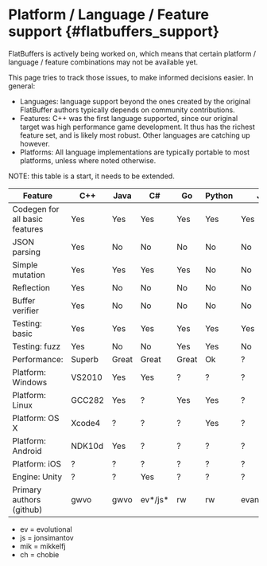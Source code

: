 Platform / Language / Feature support    {#flatbuffers_support}
=====================================

FlatBuffers is actively being worked on, which means that certain platform /
language / feature combinations may not be available yet.

This page tries to track those issues, to make informed decisions easier.
In general:

  * Languages: language support beyond the ones created by the original
    FlatBuffer authors typically depends on community contributions.
  * Features: C++ was the first language supported, since our original
    target was high performance game development. It thus has the richest
    feature set, and is likely most robust. Other languages are catching up
    however.
  * Platforms: All language implementations are typically portable to most
    platforms, unless where noted otherwise.

NOTE: this table is a start, it needs to be extended.

Feature                        | C++    | Java   | C#     | Go     | Python | JS        | C       | PHP | Ruby | Dart
------------------------------ | ------ | ------ | ------ | ------ | ------ | --------- | ------  | --- | ---- | ----
Codegen for all basic features | Yes    | Yes    | Yes    | Yes    | Yes    | Yes       | Yes     | WiP | WiP  | Yes
JSON parsing                   | Yes    | No     | No     | No     | No     | No        | Yes     | No  | No   | No
Simple mutation                | Yes    | Yes    | Yes    | Yes    | No     | No        | No      | No  | No   | No
Reflection                     | Yes    | No     | No     | No     | No     | No        | Basic   | No  | No   | No
Buffer verifier                | Yes    | No     | No     | No     | No     | No        | Yes     | No  | No   | No
Testing: basic                 | Yes    | Yes    | Yes    | Yes    | Yes    | Yes       | Yes     | ?   | ?    | Yes
Testing: fuzz                  | Yes    | No     | No     | Yes    | Yes    | No        | No      | ?   | ?    | No
Performance:                   | Superb | Great  | Great  | Great  | Ok     | ?         | Superb  | ?   | ?    | ?
Platform: Windows              | VS2010 | Yes    | Yes    | ?      | ?      | ?         | VS2010  | ?   | ?    | Yes
Platform: Linux                | GCC282 | Yes    | ?      | Yes    | Yes    | ?         | Yes     | ?   | ?    | Yes
Platform: OS X                 | Xcode4 | ?      | ?      | ?      | Yes    | ?         | Yes     | ?   | ?    | Yes
Platform: Android              | NDK10d | Yes    | ?      | ?      | ?      | ?         | ?       | ?   | ?    | Flutter
Platform: iOS                  | ?      | ?      | ?      | ?      | ?      | ?         | ?       | ?   | ?    | Flutter
Engine: Unity                  | ?      | ?      | Yes    | ?      | ?      | ?         | ?       | ?   | ?    | ?
Primary authors (github)       | gwvo   | gwvo   | ev*/js*| rw     | rw     | evanw/ev* | mik*    | ch* | rw   | dnfield

  * ev = evolutional
  * js = jonsimantov
  * mik = mikkelfj
  * ch = chobie

<br>
